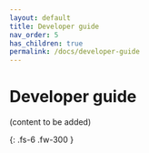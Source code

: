 ```yaml
---
layout: default
title: Developer guide
nav_order: 5
has_children: true
permalink: /docs/developer-guide
---
```


# Developer guide

(content to be added)


{: .fs-6 .fw-300 }
